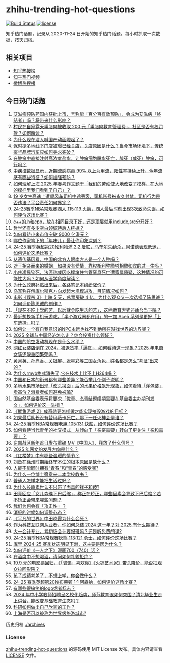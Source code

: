 # zhihu-trending-hot-questions

[![Build Status](https://github.com/justjavac/zhihu-trending-hot-questions/workflows/ci/badge.svg?branch=master)](https://github.com/justjavac/zhihu-trending-hot-questions/actions)
[![license](https://img.shields.io/github/license/justjavac/zhihu-trending-hot-questions)](https://github.com/justjavac/zhihu-trending-hot-questions/blob/master/LICENSE)

知乎热门话题，记录从 2020-11-24
日开始的知乎热门话题。每小时抓取一次数据，按天[归档](./archives)。

## 相关项目

- [知乎热搜榜](https://github.com/justjavac/zhihu-trending-top-search)
- [知乎热门视频](https://github.com/justjavac/zhihu-trending-hot-video)
- [微博热搜榜](https://github.com/justjavac/weibo-trending-hot-search)

## 今日热门话题

<!-- BEGIN -->
<!-- 最后更新时间 Mon Jan 06 2025 11:27:06 GMT+0800 (China Standard Time) -->

1. [艾滋病预防药国内获批上市，号称能「百分百有效预防」，会成为艾滋病「终结者」吗？将带来什么影响？](https://www.zhihu.com/question/8701205439)
1. [村民在自家露天熏腊肉被收取 200 元「熏腊肉教育管理费」，社区是否有权罚款？如何解读？](https://www.zhihu.com/question/8711895080)
1. [为什么现在没人喊国产动画崛起了？](https://www.zhihu.com/question/7015911756)
1. [保时捷多地线下门店被曝已经关店，关店原因是什么？当今市场环境下，传统豪华品牌汽车应如何寻求突破？](https://www.zhihu.com/question/8761843475)
1. [在肿瘤中直接注射高浓度盐水，让肿瘤细胞脱水死亡，腌死（咸死）肿瘤，可行吗？](https://www.zhihu.com/question/7843934510)
1. [中疾控数据显示，近期流感病毒 99% 以上为甲流，阳性率持续上升，今年流感有哪些特征？如何加强预防？](https://www.zhihu.com/question/8681184879)
1. [如何理解上海 2025 年春考作文题干「我们的劳动使大地改变了模样，在大地的模样里我们看到了自己」？](https://www.zhihu.com/question/8684285242)
1. [19 岁女生高速上遭顺风车司机中途丢客，司机账号被永久封禁，司机行为是否违法？平台责任如何界定？](https://www.zhihu.com/question/8790291315)
1. [24-25赛季NBA常规赛湖人 115:119 火箭，湖人最后时刻出现3次致命失误，如何评价这场比赛？](https://www.zhihu.com/question/8836335676)
1. [c++的.h和cpp，放在相同目录下好，还是顶层就用include,src分开好？](https://www.zhihu.com/question/8622503673)
1. [哲学还有多少空白领域待后人挖掘？](https://www.zhihu.com/question/7807220345)
1. [如何看待小米市值突破 9000 亿港元？](https://www.zhihu.com/question/8593409272)
1. [哪位作家笔下的「年味儿」最让你印象深刻？](https://www.zhihu.com/question/7733968524)
1. [24-25 赛季英超第20轮利物浦 2:2 曼联，马奎尔失绝杀，阿诺德表现低迷，如何评价这场比赛？](https://www.zhihu.com/question/8814436108)
1. [从遗传基因看，中国的北方人跟南方人是一个人种吗？](https://www.zhihu.com/question/608138065)
1. [对于相亲而来的婚姻，如果没有爱情，靠权衡利弊能够相敬如宾的过一生吗？](https://www.zhihu.com/question/8719836207)
1. [小伙凌晨猝死，法医称或因吃撑堵住气管窒息死亡遭家属质疑，这种情况的可能性大吗？如何从医学角度解读？](https://www.zhihu.com/question/8678083880)
1. [为什么政府补贴出来后，各路笔记本纷纷涨价？](https://www.zhihu.com/question/769490415)
1. [乌军称在俄库尔斯克方向发起大规模进攻，目前情况如何？](https://www.zhihu.com/question/8787747274)
1. [电影《误杀 3》上映 5 天，总票房破 4 亿，为什么观众又一次选择了陈思诚？如何评价陈思诚的创作？](https://www.zhihu.com/question/8366004057)
1. [「现在不吃上学的苦，以后就会吃生活的苦」，这种教育方式还适合当下吗？](https://www.zhihu.com/question/5775498411)
1. [最近想换新手机玩游戏，「半个游戏圈都在用」的一加 Ace5 系列是更好「上车选择」吗？](https://www.zhihu.com/question/8529262300)
1. [如何让一个有自我意识的NPC永远也找不到他所在游戏世界的边界呢？](https://www.zhihu.com/question/7701775321)
1. [2025 全球与中国经济怎么走？你会投资什么领域？](https://www.zhihu.com/question/8507460764)
1. [中国的航空发动机现在是什么水平？](https://www.zhihu.com/question/23372516)
1. [网红女装店倒在 2024，被退货率「逼疯」，如何看待这一现象？2025 年电商女装还能重回繁荣吗？](https://www.zhihu.com/question/8533458471)
1. [黄月英、孙尚香、关银屏、张星彩等三国女角色，姓名都是怎么“考证”出来的？](https://www.zhihu.com/question/656617155)
1. [为什么rmvb格式消失了,它在技术上比不上H264吗？](https://www.zhihu.com/question/779011748)
1. [中国和日本的街景都有哪些差异？能否举几个例子说明？](https://www.zhihu.com/question/473244368)
1. [多地水果市场出现「改头换面」后的水果价格飙升现象，如何看待「洋包装」卖高价？消费者如何避免被骗?](https://www.zhihu.com/question/8760158046)
1. [国自然基金委表示将要求「优青、杰青结题续期需要在基金委主办期刊发文」，如何评价这一举措？](https://www.zhihu.com/question/8504043031)
1. [《鱿鱼游戏 2》成奇勋要怎样做才能实现摧毁游戏的目标？](https://www.zhihu.com/question/8132074520)
1. [如果最后队长没有替玛薇卡死亡，那下一任火神会是谁？](https://www.zhihu.com/question/8698418375)
1. [24-25 赛季NBA常规赛老鹰 105:131 快船，如何评价这场比赛？](https://www.zhihu.com/question/8766560811)
1. [如何看待当代青年的社交模式，从倾向于「亲密需要」转向了更关注「亲和需要」？](https://www.zhihu.com/question/8001739150)
1. [东部战区新年首日发布重磅 MV《中国人》，释放了什么信号？](https://www.zhihu.com/question/8426471438)
1. [2025 年网文的发展方向是什么？](https://www.zhihu.com/question/7795152819)
1. [《红楼梦》中有哪些温暖的情节？](https://www.zhihu.com/question/47859789)
1. [刘备在徐州时期始终守不住的根本原因是缺什么？](https://www.zhihu.com/question/615578865)
1. [人能不能同时拥有“青春”和“青春”的感受呢?](https://www.zhihu.com/question/8728686765)
1. [为什么一位博士愿意来二本学校教书？](https://www.zhihu.com/question/4311509518)
1. [普通人怎样才能把生活过好？](https://www.zhihu.com/question/8500784760)
1. [为什么长崎素世认不出带了面具的祥子和睦?](https://www.zhihu.com/question/8710122240)
1. [田亮回应「女儿森碟下巴后缩」，称正在矫正，哪些因素会导致下巴后缩？若不矫正会带来哪些问题？](https://www.zhihu.com/question/8599667762)
1. [我们为何会有「攻击性」？](https://www.zhihu.com/question/3186333361)
1. [消极的时候如何调整心态？](https://www.zhihu.com/question/8721763421)
1. [《平凡的世界》中田晓霞为什么会死？](https://www.zhihu.com/question/20674700)
1. [作为科技互联网从业者，你如何总结 2024 这一年？对 2025 有什么期待？](https://www.zhihu.com/question/8176427922)
1. [大一会计专业，考初级会计要报班吗？还是听免费的课?](https://www.zhihu.com/question/7850189066)
1. [24-25 赛季NBA常规赛灰熊 113:121 勇士，如何评价这场比赛？](https://www.zhihu.com/question/8758373767)
1. [库里 2024-25 赛季状态明显下滑，这主要是因为什么？](https://www.zhihu.com/question/8526404489)
1. [如何评价《一人之下》漫画700（740）话？](https://www.zhihu.com/question/8553759375)
1. [在酒席中不想喝酒，请问如何礼貌拒绝？](https://www.zhihu.com/question/8630806031)
1. [19.9 元的电影票回归，《「骗骗」喜欢你》《火锅艺术家》带头降价，能否把观众拉回影院？](https://www.zhihu.com/question/8581413619)
1. [孩子成绩考差了，不想上学，你会做什么？](https://www.zhihu.com/question/8594400783)
1. [24-25 赛季英超第20轮布莱顿 1:1 阿森纳，如何评价这场比赛？](https://www.zhihu.com/question/8733325099)
1. [有哪些很搞笑的logo或者标志？](https://www.zhihu.com/question/285745955)
1. [2024 年中小学教师招聘呈名校化趋势，师范教育该如何突围？清北毕业生走上讲台，能改变基础教育生态吗？](https://www.zhihu.com/question/8496882841)
1. [科研如何做出自己欣赏的工作？](https://www.zhihu.com/question/382826337)
1. [上海是否可以被称为世界级旅游城市?](https://www.zhihu.com/question/609863812)

<!-- END -->

历史归档 [./archives](./archives)

### License

[zhihu-trending-hot-questions](https://github.com/justjavac/zhihu-trending-hot-questions)
的源码使用 MIT License 发布。具体内容请查看 [LICENSE](./LICENSE) 文件。

